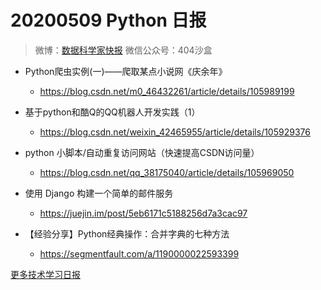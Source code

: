 # 20200509 Python 日报
> 微博：[数据科学家快报](https://www.weibo.com/wukehao)
> 微信公众号：404沙盒
- Python爬虫实例(一)——爬取某点小说网《庆余年》
  - https://blog.csdn.net/m0_46432261/article/details/105989199

- 基于python和酷Q的QQ机器人开发实践（1）
  - https://blog.csdn.net/weixin_42465955/article/details/105929376

- python 小脚本/自动重复访问网站（快速提高CSDN访问量）
  - https://blog.csdn.net/qq_38175040/article/details/105969050

- 使用 Django 构建一个简单的邮件服务
  - https://juejin.im/post/5eb6171c5188256d7a3cac97

- 【经验分享】Python经典操作：合并字典的七种方法
  - https://segmentfault.com/a/1190000022593399

[更多技术学习日报](https://github.com/KehaoWu/dailypython)
